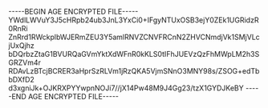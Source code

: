 -----BEGIN AGE ENCRYPTED FILE-----
YWdlLWVuY3J5cHRpb24ub3JnL3YxCi0+IFgyNTUxOSB3ejY0ZEk1UGRidzR0RnRi
ZnRrd1RWckplbWJERmZEU3Y5amlRNVZCNVFRCnN2ZHVCNmdjVk1SMjVLcjUxQjhz
bDQrbzZtaG1BVURQaGVmYktXdWFnR0kKLS0tIFhJUEVzQzFhMWpLM2h3SGRZVm4r
RDAvLzBTcjBCRER3aHprSzRLVm1jRzQKA5VjmSNnO3MNY98s/ZSOG+edTbbDXfD2
d3xgniJk+OJKRXPYYwpnNOJi7//jX14Pw48M9J4Gg23/tzX1GYDJKeBY
-----END AGE ENCRYPTED FILE-----
